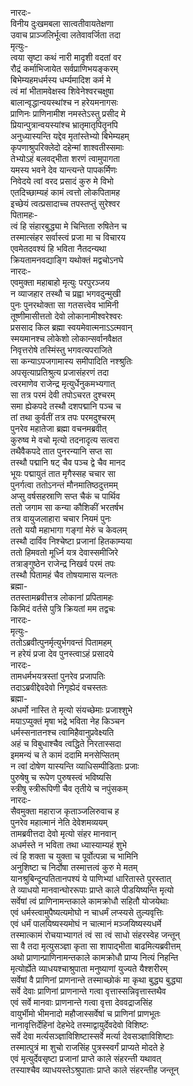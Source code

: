 नारदः-   
विनीय दुःखमबला सात्वतीवायतेक्षणा  
उवाच प्राञ्जलिर्भूत्वा लतेवावर्जिता तदा  
मृत्युः-  
त्वया सृष्टा कथं नारी मादृशी वदतां वर  
रौद्रं कर्माभिजायेत सर्वप्राणिभयङ्करम्  
बिभेम्यहमधर्मस्य धर्म्यमादिश कर्म मे  
त्वं मां भीतामवेक्षस्व शिवेनेश्वरचक्षुषा  
बालान्वृद्धान्वयस्थांश्च न हरेयमनागसः  
प्राणिनः प्राणिनामीश नमस्तेऽस्तु प्रसीद मे  
प्रियान्पुत्रान्वयस्यांश्च भ्रातृमातृपितॄनपि  
अनुध्यास्यन्ति यद्देव मृतांस्तेभ्यो बिभेम्यहम्  
कृपणाश्रुपरिक्लेदो दहेन्मां शाश्वतीस्समाः  
तेभ्योऽहं बलवद्भीता शरणं त्वामुपागता  
यमस्य भवने देव यान्त्यन्ते पापकर्मिणः  
निवेदये त्वां वरद प्रसादं कुरु मे विभो  
एतदिच्छाम्यहं कामं त्वत्तो लोकपितामह  
इच्छेयं त्वत्प्रसादाच्च तपस्तप्तुं सुरेश्वर  
पितामहः-   
त्वं हि संहारबुद्ध्या मे चिन्तिता रुषितेन च  
तस्मात्संहर सर्वास्त्वं प्रजा मा च विचारय  
एवमेतदवश्यं हि भविता नैतदन्यथा  
क्रियतामनवद्याङ्गि यथोक्तं मद्वचोऽनघे  
नारदः-  
एवमुक्ता महाबाहो मृत्युः परपुरञ्जय  
न व्याजहार तस्थौ च प्रह्वा भगवदुन्मुखी  
पुनः पुनरथोक्ता सा गतसत्त्वेव भामिनी  
तूष्णीमासीत्ततो देवो लोकानामीश्वरेश्वरः  
प्रससाद किल ब्रह्मा स्वयमेवात्मनाऽऽत्मवान्  
स्मयमानश्च लोकेशो लोकान्सर्वानवैक्षत  
निवृत्तरोषे तस्मिंस्तु भगवत्यपराजिते  
सा कन्याऽपजगामास्य समीपादिति नश्श्रुतिः  
अपसृत्याप्रतिश्रुत्य प्रजासंहरणं तदा  
त्वरमाणेव राजेन्द्र मृत्युर्धेनुकमभ्यगात्  
सा तत्र परमं देवी तपोऽचरत दुश्चरम्  
समा ह्येकपदे तस्थौ दशपद्मानि पञ्च च  
तां तथा कुर्वतीं तत्र तपः परमदुश्चरम्  
पुनरेव महातेजा ब्रह्मा वचनमब्रवीत्  
कुरुष्व मे वचो मृत्यो तदनादृत्य सत्वरा  
तथैवैकपदे तात पुनरन्यानि सप्त सा  
तस्थौ पद्मानि षट् चैव पञ्च द्वे चैव मानद  
भूयः पद्मायुतं तात मृगैस्सह चचार सा  
पुनर्गत्वा ततोऽनन्तं मौनमातिष्ठदुत्तमम्  
अप्सु वर्षसहस्राणि सप्त चैकं च पार्थिव  
ततो जगाम सा कन्या कौशिकीं भरतर्षभ  
तत्र वायुजलाहारा चचार नियमं पुनः  
ततो ययौ महाभागा गङ्गां मेरुं च केवलम्  
तस्थौ दार्विव निश्चेष्टा प्रजानां हितकाम्यया  
ततो हिमवतो मूर्ध्नि यत्र देवास्समीजिरे  
तत्राङ्गुष्ठेन राजेन्द्र निखर्व परमं तपः  
तस्थौ पितामहं चैव तोषयामास यत्नतः  
ब्रह्मा-  
ततस्तामब्रवीत्तत्र लोकानां प्रपितामहः  
किमिदं वर्तसे पुत्रि क्रियतां मम तद्वचः  
नारदः-  
मृत्युः-  
ततोऽब्रवीत्पुनर्मृत्युर्भगवन्तं पितामहम्  
न हरेयं प्रजा देव पुनस्त्वाऽहं प्रसादये  
नारदः-  
तामधर्मभयत्रस्तां पुनरेव प्रजापतिः  
तदाऽब्रवीद्देवदेवो निगृह्येदं वचस्ततः  
ब्रह्मा-  
अधर्मो नास्ति ते मृत्यो संयच्छेमाः प्रजाश्शुभे  
मयाऽप्युक्तं मृषा भद्रे भविता नेह किञ्चन  
धर्मस्सनातनश्च त्वामिहैवानुप्रवेक्ष्यति  
अहं च विबुधाश्चैव त्वद्धिते निरतास्सदा  
इममन्यं च ते कामं ददामि मनसेप्सितम्  
न त्वां दोषेण यास्यन्ति व्याधिसम्पीडिताः प्रजाः  
पुरुषेषु च रूपेण पुरुषस्त्वं भविष्यसि  
स्त्रीषु स्त्रीरूपिणी चैव तृतीये च नपुंसकम्  
नारदः-  
सैवमुक्ता महाराज कृताञ्जलिरुवाच ह  
पुनरेव महात्मानं नेति देवेशमव्ययम्  
तामब्रवीत्तदा देवो मृत्यो संहर मानवान्  
अधर्मस्ते न भविता तथा ध्यास्याम्यहं शुभे  
त्वं हि शक्ता च युक्ता च पूर्वोत्पन्ना च भामिनि  
अनुशिष्टा च निर्दोषा तस्मात्तत्वं कुरु मे मतम्  
यानश्रुबिन्दून्पतितानपश्यं ये पाणिभ्यां धारितास्ते पुरस्तात्  
ते व्याधयो मानवान्घोररूपाः प्राप्ते काले पीडयिष्यन्ति मृत्यो  
सर्वेषां त्वं प्राणिनामन्तकाले कामक्रोधौ सहितौ योजयेथाः  
एवं धर्मस्त्वामुपैष्यत्यमोघो न चाधर्मं लप्स्यसे तुल्यवृत्तिः  
एवं धर्मं पालयिष्यस्यमोघं न चात्मानं मञ्जयिष्यस्यधर्मे  
तस्मात्कामं रोचयाभ्यागतं त्वं सा त्वं साधो संहरस्वेह जन्तून्  
सा वै तदा मृत्युसञ्ज्ञा कृता सा शापाद्भीता बाढमित्यब्रवीत्तम्  
अथो प्राणान्प्राणिनामन्तकाले कामक्रोधौ प्राप्य नित्यं निहन्ति  
मृत्योर्ह्येते व्याधयश्चाश्रुपाता मनुष्याणां युज्यते यैश्शरीरम्  
सर्वेषां वै प्राणिनां प्राणनान्ते तस्माच्छोकं मा कृथा बुद्ध्य बुद्ध्या  
सर्वे देवाः प्राणिनां प्राणनान्ते गत्वा वृत्तास्सन्निवृत्तास्तथैव  
एवं सर्वे मानवाः प्राणनान्ते गत्वा वृत्ता देववद्राजसिंह  
वायुर्भीमो भीमनादो महौजास्सर्वेषां च प्राणिनां प्राणभूतः  
नानावृत्तिर्देहिनां देहभेदे तस्माद्वायुर्देवदेवो विशिष्टः  
सर्वे देवा मर्त्यसञ्ज्ञाविशिष्टास्सर्वे मर्त्या देवसञ्ज्ञाविशिष्टाः  
तस्मात्पुत्रं मा शुचो राजसिंह पुत्रस्स्वर्गं प्राप्यते मोदते हे  
एवं मृत्युर्देवसृष्टा प्रजानां प्राप्ते काले संहरन्ती यथावत्  
तस्याश्चैव व्याधयस्तेऽश्रुपाताः प्राप्ते काले संहरन्तीह जन्तून्   
